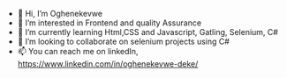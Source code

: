 - 👋 Hi, I’m Oghenekevwe
- 👀 I’m interested in Frontend and quality Assurance
- 🌱 I’m currently learning Html,CSS and Javascript, Gatling, Selenium, C#
- 💞️ I’m looking to collaborate on selenium projects using C#
- 📫 You can reach me on linkedIn, https://www.linkedin.com/in/oghenekevwe-deke/

<!---
mikkygee/mikkygee is a ✨ special ✨ repository because its `README.md` (this file) appears on your GitHub profile.
You can click the Preview link to take a look at your changes.
--->
